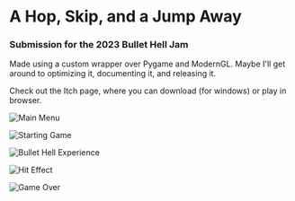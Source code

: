 # A Hop, Skip, and a Jump Away

### Submission for the 2023 Bullet Hell Jam

Made using a custom wrapper over Pygame and ModernGL. Maybe I'll get around to optimizing it, documenting it, and releasing it.

Check out the Itch page, where you can download (for windows) or play in browser.

![Main Menu](https://user-images.githubusercontent.com/49696312/236731787-938b52c3-db88-4ec8-94c5-944965c94192.png)

![Starting Game](https://user-images.githubusercontent.com/49696312/236731835-48815532-59f2-4e5f-b031-8ee4c1148e0f.png)

![Bullet Hell Experience](https://user-images.githubusercontent.com/49696312/236731850-5b4697c2-9953-4f59-a1bb-4ac343bd64f9.png)

![Hit Effect](https://user-images.githubusercontent.com/49696312/236731875-07e67e32-28d1-4422-b897-787ca453ac5a.png)

![Game Over](https://user-images.githubusercontent.com/49696312/236731894-323da1bb-dcf3-48ed-97af-c3d33e3cff62.png)
